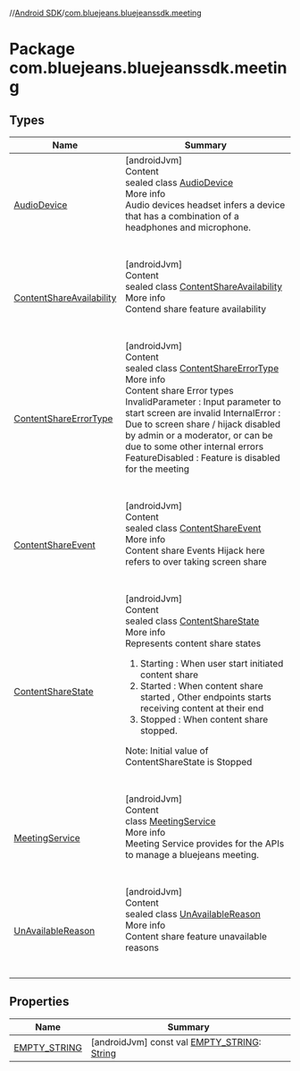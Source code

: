 //[Android SDK](../../index.md)/[com.bluejeans.bluejeanssdk.meeting](index.md)



# Package com.bluejeans.bluejeanssdk.meeting  


## Types  
  
|  Name |  Summary | 
|---|---|
| <a name="com.bluejeans.bluejeanssdk.meeting/AudioDevice///PointingToDeclaration/"></a>[AudioDevice](-audio-device/index.md)| <a name="com.bluejeans.bluejeanssdk.meeting/AudioDevice///PointingToDeclaration/"></a>[androidJvm]  <br>Content  <br>sealed class [AudioDevice](-audio-device/index.md)  <br>More info  <br>Audio devices headset infers a device that has a combination of a headphones and microphone.  <br><br><br>|
| <a name="com.bluejeans.bluejeanssdk.meeting/ContentShareAvailability///PointingToDeclaration/"></a>[ContentShareAvailability](-content-share-availability/index.md)| <a name="com.bluejeans.bluejeanssdk.meeting/ContentShareAvailability///PointingToDeclaration/"></a>[androidJvm]  <br>Content  <br>sealed class [ContentShareAvailability](-content-share-availability/index.md)  <br>More info  <br>Contend share feature availability  <br><br><br>|
| <a name="com.bluejeans.bluejeanssdk.meeting/ContentShareErrorType///PointingToDeclaration/"></a>[ContentShareErrorType](-content-share-error-type/index.md)| <a name="com.bluejeans.bluejeanssdk.meeting/ContentShareErrorType///PointingToDeclaration/"></a>[androidJvm]  <br>Content  <br>sealed class [ContentShareErrorType](-content-share-error-type/index.md)  <br>More info  <br>Content share Error types InvalidParameter : Input parameter to start screen are invalid InternalError : Due to screen share / hijack disabled by admin or a moderator, or     can be due to some other internal errors FeatureDisabled : Feature is disabled for the meeting  <br><br><br>|
| <a name="com.bluejeans.bluejeanssdk.meeting/ContentShareEvent///PointingToDeclaration/"></a>[ContentShareEvent](-content-share-event/index.md)| <a name="com.bluejeans.bluejeanssdk.meeting/ContentShareEvent///PointingToDeclaration/"></a>[androidJvm]  <br>Content  <br>sealed class [ContentShareEvent](-content-share-event/index.md)  <br>More info  <br>Content share Events Hijack here refers to over taking screen share  <br><br><br>|
| <a name="com.bluejeans.bluejeanssdk.meeting/ContentShareState///PointingToDeclaration/"></a>[ContentShareState](-content-share-state/index.md)| <a name="com.bluejeans.bluejeanssdk.meeting/ContentShareState///PointingToDeclaration/"></a>[androidJvm]  <br>Content  <br>sealed class [ContentShareState](-content-share-state/index.md)  <br>More info  <br>Represents content share states<ol><li>Starting : When user start initiated content share</li><li>Started : When content share started , Other endpoints starts receiving content at their end</li><li>Stopped : When content share stopped.</li></ol>Note: Initial value of ContentShareState is Stopped  <br><br><br>|
| <a name="com.bluejeans.bluejeanssdk.meeting/MeetingService///PointingToDeclaration/"></a>[MeetingService](-meeting-service/index.md)| <a name="com.bluejeans.bluejeanssdk.meeting/MeetingService///PointingToDeclaration/"></a>[androidJvm]  <br>Content  <br>class [MeetingService](-meeting-service/index.md)  <br>More info  <br>Meeting Service provides for the APIs to manage a bluejeans meeting.  <br><br><br>|
| <a name="com.bluejeans.bluejeanssdk.meeting/UnAvailableReason///PointingToDeclaration/"></a>[UnAvailableReason](-un-available-reason/index.md)| <a name="com.bluejeans.bluejeanssdk.meeting/UnAvailableReason///PointingToDeclaration/"></a>[androidJvm]  <br>Content  <br>sealed class [UnAvailableReason](-un-available-reason/index.md)  <br>More info  <br>Content share feature unavailable reasons  <br><br><br>|


## Properties  
  
|  Name |  Summary | 
|---|---|
| <a name="com.bluejeans.bluejeanssdk.meeting//EMPTY_STRING/#/PointingToDeclaration/"></a>[EMPTY_STRING](-e-m-p-t-y_-s-t-r-i-n-g.md)| <a name="com.bluejeans.bluejeanssdk.meeting//EMPTY_STRING/#/PointingToDeclaration/"></a> [androidJvm] const val [EMPTY_STRING](-e-m-p-t-y_-s-t-r-i-n-g.md): [String](https://kotlinlang.org/api/latest/jvm/stdlib/kotlin/-string/index.html)   <br>|

